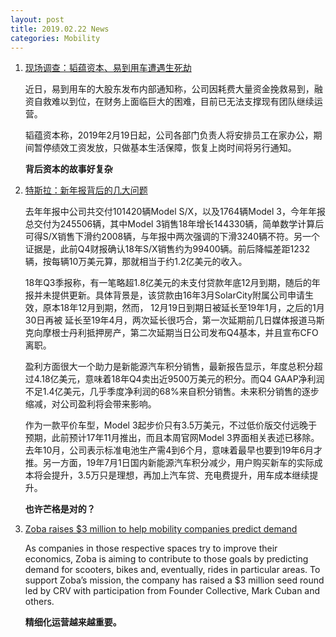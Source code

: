```yaml
---
layout: post
title: 2019.02.22 News
categories: Mobility
---
```


1. [现场调查：韬蕴资本、易到用车遭遇生死劫](https://www.huxiu.com/article/285557.html)

    近日，易到用车的大股东发布内部通知称，公司因耗费大量资金挽救易到，融资自救难以到位，在财务上面临巨大的困难，目前已无法支撑现有团队继续运营。

    韬蕴资本称，2019年2月19日起，公司各部门负责人将安排员工在家办公，期间暂停绩效工资发放，只做基本生活保障，恢复上岗时间将另行通知。

    **背后资本的故事好复杂**

2. [特斯拉：新年报背后的几大问题](https://36kr.com/p/5179193.html)

    去年年报中公司共交付101420辆Model S/X，以及1764辆Model 3，今年年报总交付为245506辆，其中Model 3销售18年增长144330辆，简单数学计算后可得S/X销售下滑约2008辆，与年报中两次强调的下滑3240辆不符。另一个证据是，此前Q4财报确认18年S/X销售约为99400辆。前后降幅差距1232辆，按每辆10万美元算，那就相当于约1.2亿美元的收入。

    18年Q3季报称，有一笔略超1.8亿美元的未支付贷款年底12月到期，随后的年报并未提供更新。具体背景是，该贷款由16年3月SolarCity附属公司申请生效，原本18年12月到期，然而， 12月19日到期日被延长至19年1月，之后的1月30日再被 延长至19年4月，两次延长很巧合，第一次延期前几日媒体报道马斯克向摩根士丹利抵押房产，第二次延期当日公司发布Q4基本，并且宣布CFO离职。

    盈利方面很大一个助力是新能源汽车积分销售，最新报告显示，年度总积分超过4.18亿美元，意味着18年Q4卖出近9500万美元的积分。而Q4 GAAP净利润不足1.4亿美元，几乎季度净利润的68%来自积分销售。未来积分销售的逐步缩减，对公司盈利将会带来影响。

    作为一款平价车型，Model 3起步价只有3.5万美元，不过低价版交付远晚于预期，此前预计17年11月推出，而且本周官网Model 3界面相关表述已移除。去年10月，公司表示标准电池生产需4到6个月，意味着最早也要到19年6月才推。另一方面，19年7月1日国内新能源汽车积分减少，用户购买新车的实际成本将会提升，3.5万只是理想，再加上汽车贷、充电费提升，用车成本继续提升。

    **也许芒格是对的？**

3. [Zoba raises $3 million to help mobility companies predict demand](https://techcrunch.com/2019/02/21/zoba-raises-3-million-to-help-mobility-companies-predict-demand/)

    As companies in those respective spaces try to improve their economics, Zoba is aiming to contribute to those goals by predicting demand for scooters, bikes and, eventually, rides in particular areas. To support Zoba’s  mission, the company has raised a $3 million seed round led by CRV with participation from Founder Collective, Mark Cuban and others.

    **精细化运营越来越重要。**